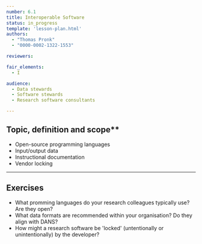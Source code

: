 ```yaml
---
number: 6.1
title: Interoperable Software
status: in_progress
template: 'lesson-plan.html'
authors:
  - "Thomas Pronk"
  - "0000-0002-1322-1553"

reviewers:

fair_elements:
  - I

audience:
  - Data stewards
  - Software stewards
  - Research software consultants

--- 
```


## Topic, definition and scope**

* Open-source programming languages
* Input/output data
* Instructional documentation
* Vendor locking

---

## Exercises

* What promming languages do your research colleagues typically use? Are they open?
* What data formats are recommended within your organisation? Do they align with DANS?
* How might a research software be 'locked' (untentionally or unintentionally) by the developer?
